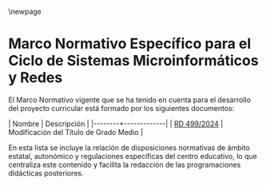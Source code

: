 \newpage

# Marco Normativo Específico para el Ciclo de Sistemas Microinformáticos y Redes

El Marco Normativo vigente que se ha tenido en cuenta para el desarrollo del proyecto curricular 
está formado por los siguientes documentos:

| Nombre | Descripción |
|--------+-------------|
| [RD 499/2024](https://www.boe.es/eli/es/rd/2024/05/21/499) | Modificación del Título de Grado Medio |

En esta lista se incluye la relación de disposiciones normativas de ámbito estatal, autonómico y regulaciones específicas del centro educativo, lo que centraliza este contenido y facilita la redacción de las programaciones didácticas posteriores.


